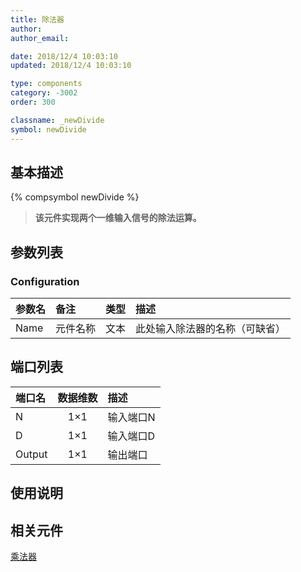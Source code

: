 ```yaml
---
title: 除法器
author: 
author_email:

date: 2018/12/4 10:03:10
updated: 2018/12/4 10:03:10

type: components
category: -3002
order: 300

classname: _newDivide
symbol: newDivide
---
```

## 基本描述
{% compsymbol newDivide %}

> **该元件实现两个一维输入信号的除法运算。**

## 参数列表
### Configuration
| 参数名 | 备注 | 类型 | 描述 |
| :--- | :--- | :--: | :--- |
| Name | 元件名称 | 文本 | 此处输入除法器的名称（可缺省） |


## 端口列表

| 端口名 | 数据维数 | 描述 |
| :--- | :--:  | :--- |
| N | 1×1 |输入端口N |
| D | 1×1 |输入端口D |
| Output | 1×1 |输出端口 |

## 使用说明



## 相关元件

[乘法器](comp_newMultiply.md)
